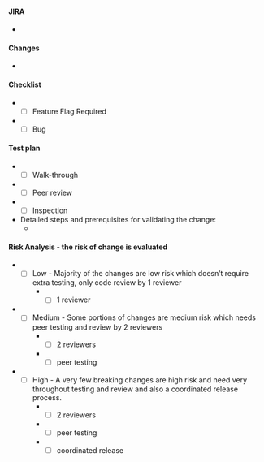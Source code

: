 #### JIRA
- 

#### Changes
-

#### Checklist
- - [ ] Feature Flag Required
- - [ ] Bug

#### Test plan

- - [ ] Walk-through
- - [ ] Peer review
- - [ ] Inspection
- Detailed steps and prerequisites for validating the change:
    - <!-- Replace this with the bullet points about the steps how to execute the test -->

#### Risk Analysis - the risk of change is evaluated

- - [ ] Low - Majority of the changes are low risk which doesn’t require extra testing, only code review by 1 reviewer
    - - [ ] 1 reviewer
- - [ ] Medium - Some portions of changes are medium risk which needs peer testing and review by 2 reviewers
    - - [ ] 2 reviewers
    - - [ ] peer testing
- - [ ] High - A very few breaking changes are high risk and need very throughout testing and review and also a coordinated release process.
    - - [ ] 2 reviewers
    - - [ ] peer testing
    - - [ ] coordinated release
